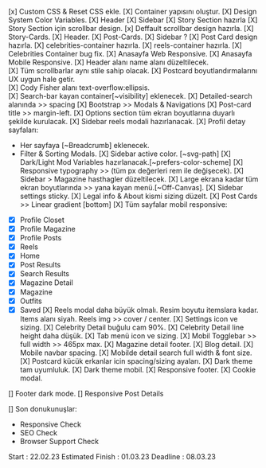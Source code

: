 [x] Custom CSS & Reset CSS ekle.
[X] Container yapısını oluştur.
[X] Design System Color Variables.
[X] Header
[X] Sidebar
[X] Story Section hazırla
[X] Story Section için scrollbar design.
[x] Deffault scrollbar design hazırla.
[X] Story-Cards.
[X] Header.
[X] Post-Cards.
[X] Sidebar ?
[X] Post Card design hazırla.
[X] celebrities-container hazırla.
[X] reels-container hazırla.
[X] Celebrities Container bug fix.
[X] Anasayfa Web Responsive.
[X] Anasayfa Mobile Responsive.
[X] Header alanı name alanı düzeltilecek.  
[X] Tüm scrollbarlar aynı stile sahip olacak.
[X] Postcard boyutlandırmalarını UX uygun hale getir.  
[X] Cody Fisher alanı text-overflow:ellipsis.  
[X] Search-bar kayan container[~visibility] eklenecek. 
[X] Detailed-search alanında >> spacing 
[X] Bootstrap >> Modals & Navigations
[X] Post-card title >> margin-left.
[X] Options section tüm ekran boyutlarına duyarlı şekilde kurulacak.
[X] Sidebar reels modali hazırlanacak.
[X] Profil detay sayfaları: 
+ Her sayfaya [~Breadcrumb] eklenecek.
+ Filter & Sorting Modals.
[X] Sidebar active color. [~svg-path]
[X] Dark/Light Mod Variables hazırlanacak.[~prefers-color-scheme] 
[X] Responsive typography >> (tüm px değerleri rem ile değişecek). 
[X] Sidebar > Magazine hasthagler düzeltilecek.
[X] Large ekrana kadar tüm ekran boyutlarında >> yana kayan menü.[~Off-Canvas].
[X] Sidebar settings sticky.
[X] Legal info & About kismi sizing düzelt.
[X] Post Cards >> Linear gradient [bottom]
[X] Tüm sayfalar mobil responsive:
+ [X] Profile Closet
+ [X] Profile Magazine
+ [X] Profile Posts
+ [X] Reels
+ [X] Home
+ [X] Post Results
+ [X] Search Results
+ [X] Magazine Detail
+ [X] Magazine 
+ [X] Outfits
+ [X] Saved
[X] Reels modal daha büyük olmalı. Resim boyutu itemslara kadar. Items alanı siyah. Reels img >> cover / center.
[X] Settings icon ve sizing.
[X] Celebrity Detail buğulu cam 90%.
[X] Celebrity Detail line height daha düşük.
[X] Tab menü icon ve sizing.
[X] Mobil Togglebar >> full width >> 465px max.
[X] Magazine detail footer.
[X] Blog detail. 
[X] Mobile navbar spacing.
[X] Mobilde detail search full width & font size. 
[X] Postcard kücük erkanlar icin spacing/sizing ayaları.
[X] Dark theme tam uyumluluk.
[X] Dark theme mobil.
[X] Responsive footer. 
[X] Cookie modal.

[] Footer dark mode.
[] Responsive Post Details


[] Son donukunuşlar:
+ Responsive Check
+ SEO Check
+ Browser Support Check


Start : 22.02.23
Estimated Finish : 01.03.23
Deadline : 08.03.23